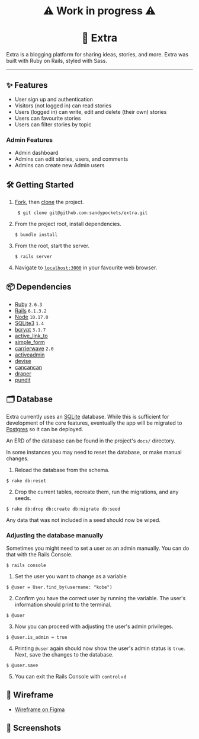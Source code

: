 <h1 align="center">
⚠️ Work in progress ⚠️
</h1>

<h1 align="center">📰 Extra</h1>
Extra is a blogging platform for sharing ideas, stories, and more. Extra was built with Ruby on Rails, styled with Sass.

----
## ✨ Features

* User sign up and authentication
* Visitors (not logged in) can read stories
* Users (logged in) can write, edit and delete (their own) stories
* Users can favourite stories
* Users can filter stories by topic

### Admin Features

* Admin dashboard
* Admins can edit stories, users, and comments
* Admins can create new Admin users

## 🛠 Getting Started

1. [Fork](https://docs.github.com/en/github/getting-started-with-github/fork-a-repo), then [clone](https://github.com/git-guides/git-clone) the project.
   ```
    $ git clone git@github.com:sandypockets/extra.git
   ```
2. From the project root, install dependencies. 
   ```
   $ bundle install
   ```
   
3. From the root, start the server.
    ```
    $ rails server
   ```

4. Navigate to [`localhost:3000`](http:localhost:3000) in your favourite web browser.

## 📦 Dependencies

* [Ruby](https://github.com/ruby/ruby) `2.6.3`
* [Rails](https://github.com/rails/rails) `6.1.3.2`
* [Node](https://nodejs.dev/) `10.17.0`
* [SQLite3](https://www.sqlite.org/docs.html) `1.4`
* [bcrypt](https://github.com/bcrypt-ruby/bcrypt-ruby) `3.1.7`
* [active_link_to](https://github.com/comfy/active_link_to)
* [simple_form](https://github.com/heartcombo/simple_form)
* [carrierwave]() `2.0`
* [activeadmin]()
* [devise]()
* [cancancan]()
* [draper]()
* [pundit]()

## 🗂 Database

Extra currently uses an [SQLite](https://www.sqlite.org/docs.html) database. While this is sufficient for development of the core features, eventually the app will be migrated to [Postgres](https://www.postgresql.org/docs/) so it can be deployed.

An ERD of the database can be found in the project's `docs/` directory.

In some instances you may need to reset the database, or make manual changes. 

1. Reload the database from the schema.

```
$ rake db:reset
```

2. Drop the current tables, recreate them, run the migrations, and any seeds.

```
$ rake db:drop db:create db:migrate db:seed
```

Any data that was not included in a seed should now be wiped. 

### Adjusting the database manually
Sometimes you might need to set a user as an admin manually. You can do that with the Rails Console. 
```
$ rails console
```
1. Set the user you want to change as a variable
```
$ @user = User.find_by(username: "kobe")
```
2. Confirm you have the correct user by running the variable. The user's information should print to the terminal.
```
$ @user
```
3. Now you can proceed with adjusting the user's admin privileges. 
```
$ @user.is_admin = true
```
4. Printing `@user` again should now show the user's admin status is `true`. Next, save the changes to the database.
```
$ @user.save
```
5. You can exit the Rails Console with `control`+`d`

## 🎯 Wireframe
* [Wireframe on Figma](https://www.figma.com/file/DH4RNUH5M46X7nSDhBvarF/Extra-Wireframe-GitHub?node-id=0%3A1)

## 📸 Screenshots
